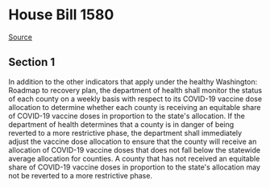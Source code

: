 # House Bill 1580

[Source](http://lawfilesext.leg.wa.gov/biennium/2021-22/Xml/Bills/House%20Bills/1580.xml)
## Section 1
In addition to the other indicators that apply under the healthy Washington: Roadmap to recovery plan, the department of health shall monitor the status of each county on a weekly basis with respect to its COVID-19 vaccine dose allocation to determine whether each county is receiving an equitable share of COVID-19 vaccine doses in proportion to the state's allocation. If the department of health determines that a county is in danger of being reverted to a more restrictive phase, the department shall immediately adjust the vaccine dose allocation to ensure that the county will receive an allocation of COVID-19 vaccine doses that does not fall below the statewide average allocation for counties. A county that has not received an equitable share of COVID-19 vaccine doses in proportion to the state's allocation may not be reverted to a more restrictive phase.
